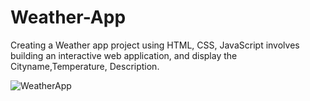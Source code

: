 
# Weather-App
Creating a Weather app project using HTML, CSS, JavaScript involves building an interactive web application, and display the Cityname,Temperature, Description. 


![WeatherApp](https://github.com/vijayalaxmishirnal01/Weather-App/assets/100484409/9c923360-d36f-435a-9574-9cd3bbbdac46)
